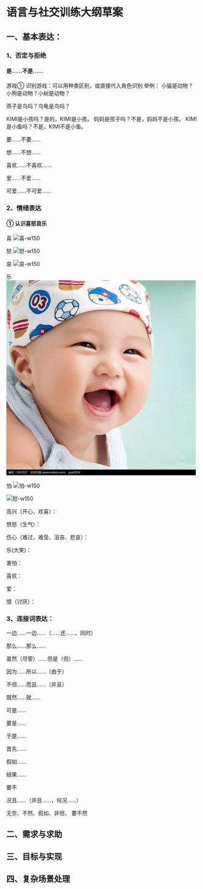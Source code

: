 # 语言与社交训练大纲草案

## 一、基本表达：

### 1、否定与拒绝

#### 是……不是……
游戏① 识别游戏：可以用种类区别，或直接代入角色识别
举例：
小猫是动物？小狗是动物？小树是动物？

燕子是鸟吗？乌龟是鸟吗？

KIMI是小孩吗？是的，KIMI是小孩。
妈妈是孩子吗？不是，妈妈不是小孩。
KIMI是小鱼吗？不是，KIMI不是小鱼。

要……不要……

想……不想……

喜欢……不喜欢……

爱……不爱……

可爱……不可爱……

### 2、情绪表达

#### ① 认识喜怒哀乐

喜
![喜-w150](/images/喜.jpg)

怒
![怒-w150](/images/怒01.jpg)

哀
![哀-w150](/images/哀.jpg)

乐
![乐-w150](/images/乐.jpg)

怕
![怕-w150](/images/怕.jpg)

![怒-w150](/images/怒02.jpg)

高兴（开心，欢喜）：

愤怒（生气）：

伤心（难过，难受、沮丧、悲哀）：

乐(大笑)：

害怕：

喜欢：

爱：

恨（讨厌）：


### 3、连接词表达：

一边……一边……（……还……，同时）

那么……那么……

虽然（尽管）……但是（但）……

因为……所以……（由于）

不但……而且……（并且）

既然……就……

可是……

要是……

于是……

首先……

假如……

结果……

要不

况且……（并且……，何况……）

无奈、不然、假如、非但、
要不然
















## 二、需求与求助

## 三、目标与实现

## 四、复杂场景处理
